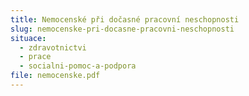```yaml
---
title: Nemocenské při dočasné pracovní neschopnosti
slug: nemocenske-pri-docasne-pracovni-neschopnosti
situace:
  - zdravotnictvi
  - prace
  - socialni-pomoc-a-podpora
file: nemocenske.pdf
---
```

